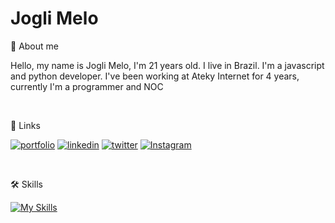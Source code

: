 
# Jogli Melo

🚀 About me

Hello, my name is Jogli Melo, I'm 21 years old. I live in Brazil. I'm a javascript and python developer. I've been working at Ateky Internet for 4 years, currently I'm a programmer and NOC


</br>


🔗 Links

[![portfolio](https://img.shields.io/badge/my_portfolio-000?style=for-the-badge&logo=ko-fi&logoColor=white)](https://www.linkedin.com/in/jogli-melo-06258721b/)
[![linkedin](https://img.shields.io/badge/linkedin-0A66C2?style=for-the-badge&logo=linkedin&logoColor=white)](https://www.linkedin.com/in/jogli-melo-06258721b/)
[![twitter](https://img.shields.io/badge/Microsoft_Outlook-0078D4?style=for-the-badge&logo=microsoft-outlook&logoColor=white)](jogli.melo@outlook.com)
[![Instagram](https://img.shields.io/badge/Instagram-E4405F?style=for-the-badge&logo=instagram&logoColor=white)](https://www.instagram.com/jogli.melo/)

</br>

🛠 Skills

[![My Skills](https://skills.thijs.gg/icons?i=js,py,react,nextjs,nodejs,tailwind,mysql,postgres,docker,git,nodejs,figma&theme=dark)](https://skills.thijs.gg)
